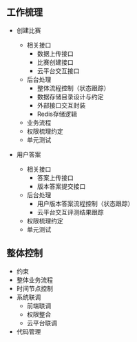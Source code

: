 工作梳理
-
- 创建比赛
  - 相关接口
    - 数据上传接口
    - 比赛创建接口
    - 云平台交互接口
  - 后台处理
    - 整体流程控制（状态跟踪）
    - 数据存储目录设计与约定
    - 外部接口交互封装
    - Redis存储逻辑
  - 业务流程
  - 权限梳理约定
  - 单元测试

- 用户答案
   - 相关接口
     - 答案上传接口
     - 版本答案提交接口
   - 后台处理
     - 用户版本答案流程控制（状态跟踪）
     - 云平台交互评测结果跟踪
   - 权限梳理约定
   - 单元测试
  

整体控制
-
 - 约束
 - 整体业务流程
 - 时间节点控制
 - 系统联调
    - 前端联调
    - 权限整合
    - 云平台联调
 - 代码管理